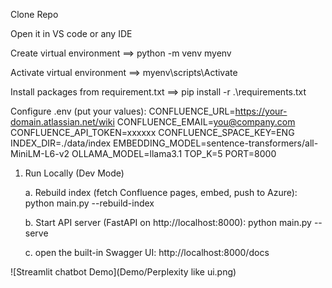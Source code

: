 Clone Repo

Open it in VS code or any IDE

Create virtual environment ==> python -m venv myenv

Activate virtual environment ==> myenv\scripts\Activate

Install packages from requirement.txt ==>  pip install -r .\requirements.txt

Configure .env (put your values):
CONFLUENCE_URL=https://your-domain.atlassian.net/wiki
CONFLUENCE_EMAIL=you@company.com
CONFLUENCE_API_TOKEN=xxxxxx
CONFLUENCE_SPACE_KEY=ENG
INDEX_DIR=./data/index
EMBEDDING_MODEL=sentence-transformers/all-MiniLM-L6-v2
OLLAMA_MODEL=llama3.1
TOP_K=5
PORT=8000



1. Run Locally (Dev Mode)


    a. Rebuild index (fetch Confluence pages, embed, push to Azure):
        python main.py --rebuild-index

    b. Start API server (FastAPI on http://localhost:8000):
        python main.py --serve

    c. open the built-in Swagger UI:
        http://localhost:8000/docs


![Streamlit chatbot Demo](Demo/Perplexity like ui.png)
